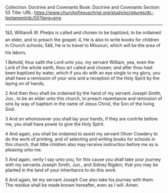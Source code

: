 Collection: Doctrine and Covenants
Book: Doctrine and Covenants
Section: 55
Title: 
URL: https://www.churchofjesuschrist.org/study/scriptures/dc-testament/dc/55?lang=eng

---

1â3, WilliamÂ W. Phelps is called and chosen to be baptized, to be ordained an elder, and to preach the gospel; 4, He is also to write books for children in Church schools; 5â6, He is to travel to Missouri, which will be the area of his labors.

1 Behold, thus saith the Lord unto you, my servant William, yea, even the Lord of the whole earth, thou art called and chosen; and after thou hast been baptized by water, which if you do with an eye single to my glory, you shall have a remission of your sins and a reception of the Holy Spirit by the laying on of hands;

2 And then thou shalt be ordained by the hand of my servant Joseph Smith, Jun., to be an elder unto this church, to preach repentance and remission of sins by way of baptism in the name of Jesus Christ, the Son of the living God.

3 And on whomsoever you shall lay your hands, if they are contrite before me, you shall have power to give the Holy Spirit.

4 And again, you shall be ordained to assist my servant Oliver Cowdery to do the work of printing, and of selecting and writing books for schools in this church, that little children also may receive instruction before me as is pleasing unto me.

5 And again, verily I say unto you, for this cause you shall take your journey with my servants Joseph Smith, Jun., and Sidney Rigdon, that you may be planted in the land of your inheritance to do this work.

6 And again, let my servant Joseph Coe also take his journey with them. The residue shall be made known hereafter, even as I will. Amen.
